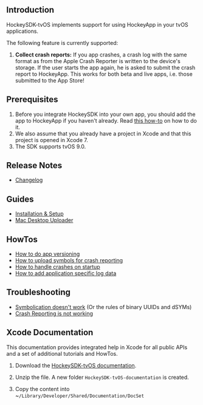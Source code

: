 ## Introduction

HockeySDK-tvOS implements support for using HockeyApp in your tvOS applications.

The following feature is currently supported:

1. **Collect crash reports:** If you app crashes, a crash log with the same format as from the Apple Crash Reporter is written to the device's storage. If the user starts the app again, he is asked to submit the crash report to HockeyApp. This works for both beta and live apps, i.e. those submitted to the App Store!

## Prerequisites

1. Before you integrate HockeySDK into your own app, you should add the app to HockeyApp if you haven't already. Read [this how-to](http://support.hockeyapp.net/kb/how-tos/how-to-create-a-new-app) on how to do it.
2. We also assume that you already have a project in Xcode and that this project is opened in Xcode 7.
3. The SDK supports tvOS 9.0.

## Release Notes

- [Changelog](Changelog)

## Guides

- [Installation & Setup](Guide-Installation-Setup)
- [Mac Desktop Uploader](http://support.hockeyapp.net/kb/services-webhooks-desktop-apps/how-to-upload-to-hockeyapp-on-a-mac)

## HowTos

- [How to do app versioning](HowTo-App-Versioning)
- [How to upload symbols for crash reporting](HowTo-Upload-Symbols)
- [How to handle crashes on startup](http://support.hockeyapp.net/kb/client-integration-ios-mac-os-x/how-to-handle-crashes-during-startup-on-ios)
- [How to add application specific log data](http://support.hockeyapp.net/kb/client-integration-ios-mac-os-x/how-to-add-application-specific-log-data-on-ios-or-osx)

## Troubleshooting

- [Symbolication doesn't work](http://support.hockeyapp.net/kb/client-integration-ios-mac-os-x/how-to-solve-symbolication-problems) (Or the rules of binary UUIDs and dSYMs)
- [Crash Reporting is not working](Troubleshooting-Crash-Reporting-Not-Working)

## Xcode Documentation

This documentation provides integrated help in Xcode for all public APIs and a set of additional tutorials and HowTos.

1. Download the [HockeySDK-tvOS documentation](http://hockeyapp.net/releases/).

2. Unzip the file. A new folder `HockeySDK-tvOS-documentation` is created.

3. Copy the content into ~`/Library/Developer/Shared/Documentation/DocSet`

